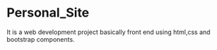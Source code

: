 # Personal_Site
It is a web development project basically front end using html,css and bootstrap components.
